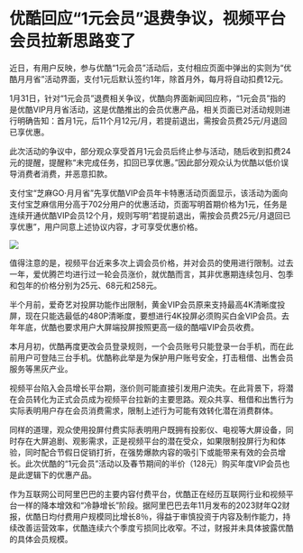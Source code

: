 # 优酷回应“1元会员”退费争议，视频平台会员拉新思路变了

近日，有用户反映，参与优酷“1元会员”活动后，支付相应页面中弹出的实则为“优酷月月省”活动界面，支付1元后默认签约1年，除首月外，每月将自动扣费12元。

1月31日，针对“1元会员”退费相关争议，优酷向界面新闻回应称，“1元会员”指的是优酷VIP月月省活动，这是优酷推出的会员优惠产品，相关页面已对活动规则进行明确告知：首月1元，后11个月12元/月，若提前退出，需按会员费25元/月退回已享优惠。

此次活动的争议中，部分观众享受首月1元会员后终止参与活动，随后收到扣费24元的提醒，提醒称“未完成任务，扣回已享优惠。”因此部分观众认为优酷以低价误导消费者消费，并恶意扣款。

支付宝“芝麻GO·月月省”先享优酷VIP会员年卡特惠活动页面显示，该活动为面向支付宝芝麻信用分高于702分用户的优惠活动，页面写明首期价格为1元，任务是连续开通优酷VIP会员12个月，规则写明“若提前退出，需按会员费25元/月退回已享优惠”，用户同意上述协议内容，才可享受优惠价格。

![](https://inews.gtimg.com/newsapp_bt/0/15637212627/1000)

值得注意的是，视频平台近来多次上调会员价格，并对会员的使用进行限制。过去一年，爱优腾芒均进行过一轮会员涨价，就优酷而言，其非优惠期连续包月、包季和包年的价格分别为25元、68元和258元。

半个月前，爱奇艺对投屏功能作出限制，黄金VIP会员原来支持最高4K清晰度投屏，现在只能选最低的480P清晰度，要想进行4K投屏必须购买白金VIP会员。去年年底，优酷也要求用户大屏端投屏按照更高一级的酷喵VIP会员收费。

本月月初，优酷再度更改会员登录规则，一个会员账号只能登录一台手机，而在此前用户可登陆三台手机。优酷称此举是为保护用户账号安全，打击租借、出售会员服务等黑灰产业。

视频平台陷入会员增长平台期，涨价则可能直接引发用户流失。在此背景下，将潜在会员转化为正式会员成为视频平台拉新的主要思路。观众共享、租借和出售行为实际表明用户存在会员消费需求，限制上述行为可能有效转化潜在消费群体。

同样的道理，观众使用投屏付费实际表明用户既拥有投影仪、电视等大屏设备，同时存在大屏追剧、观影需求，正是视频平台的潜在受众，如果限制投屏行为和体验，同时配合节假日促销打折，在强势爆款内容的吸引下或能带来有效的会员增长。此次优酷的“1元会员”活动以及春节期间的半价（128元）购买年度VIP会员也是此逻辑下的优惠产品。

作为互联网公司阿里巴巴的主要内容付费平台，优酷正在经历互联网行业和视频平台一样的降本增效和“冷静增长”阶段。据阿里巴巴去年11月发布的2023财年Q2财报，优酷日均付费用户规模同比增长8％，得益于审慎投资于内容及制作能力，持续改善运营效率，优酷连续六个季度亏损同比收窄。不过，财报并未具体披露优酷的具体会员规模。

